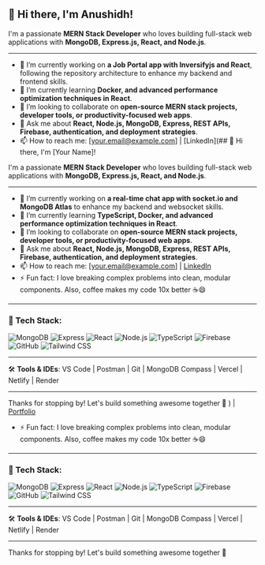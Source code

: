## 👋 Hi there, I'm Anushidh!

I'm a passionate **MERN Stack Developer** who loves building full-stack web applications with **MongoDB, Express.js, React, and Node.js**.

---

- 🔭 I’m currently working on **a Job Portal app with Inversifyjs and React**, following the repository architecture to enhance my backend and frontend skills.
- 🌱 I’m currently learning **Docker, and advanced performance optimization techniques in React**.
- 👯 I’m looking to collaborate on **open-source MERN stack projects, developer tools, or productivity-focused web apps**.
- 💬 Ask me about **React, Node.js, MongoDB, Express, REST APIs, Firebase, authentication, and deployment strategies**.
- 📫 How to reach me: [your.email@example.com] | [LinkedIn](## 👋 Hi there, I'm [Your Name]!

I'm a passionate **MERN Stack Developer** who loves building full-stack web applications with **MongoDB, Express.js, React, and Node.js**.

---

- 🔭 I’m currently working on **a real-time chat app with socket.io and MongoDB Atlas** to enhance my backend and websocket skills.
- 🌱 I’m currently learning **TypeScript, Docker, and advanced performance optimization techniques in React**.
- 👯 I’m looking to collaborate on **open-source MERN stack projects, developer tools, or productivity-focused web apps**.
- 💬 Ask me about **React, Node.js, MongoDB, Express, REST APIs, Firebase, authentication, and deployment strategies**.
- 📫 How to reach me: [your.email@example.com] | [LinkedIn](https://www.linkedin.com/in/yourprofile)
- ⚡ Fun fact: I love breaking complex problems into clean, modular components. Also, coffee makes my code 10x better ☕😄

---

### 🔧 Tech Stack:
![MongoDB](https://img.shields.io/badge/-MongoDB-4EA94B?style=flat&logo=mongodb&logoColor=white)
![Express](https://img.shields.io/badge/-Express.js-000000?style=flat&logo=express&logoColor=white)
![React](https://img.shields.io/badge/-React-61DAFB?style=flat&logo=react&logoColor=black)
![Node.js](https://img.shields.io/badge/-Node.js-339933?style=flat&logo=node.js&logoColor=white)
![TypeScript](https://img.shields.io/badge/-TypeScript-3178C6?style=flat&logo=typescript&logoColor=white)
![Firebase](https://img.shields.io/badge/-Firebase-FFCA28?style=flat&logo=firebase&logoColor=black)
![GitHub](https://img.shields.io/badge/-GitHub-181717?style=flat&logo=github&logoColor=white)
![Tailwind CSS](https://img.shields.io/badge/-Tailwind_CSS-38B2AC?style=flat&logo=tailwind-css&logoColor=white)

---

🛠️ **Tools & IDEs**: VS Code | Postman | Git | MongoDB Compass | Vercel | Netlify | Render

---

Thanks for stopping by! Let's build something awesome together 🚀
) | [Portfolio](https://yourportfolio.com)
- ⚡ Fun fact: I love breaking complex problems into clean, modular components. Also, coffee makes my code 10x better ☕😄

---

### 🔧 Tech Stack:
![MongoDB](https://img.shields.io/badge/-MongoDB-4EA94B?style=flat&logo=mongodb&logoColor=white)
![Express](https://img.shields.io/badge/-Express.js-000000?style=flat&logo=express&logoColor=white)
![React](https://img.shields.io/badge/-React-61DAFB?style=flat&logo=react&logoColor=black)
![Node.js](https://img.shields.io/badge/-Node.js-339933?style=flat&logo=node.js&logoColor=white)
![TypeScript](https://img.shields.io/badge/-TypeScript-3178C6?style=flat&logo=typescript&logoColor=white)
![Firebase](https://img.shields.io/badge/-Firebase-FFCA28?style=flat&logo=firebase&logoColor=black)
![GitHub](https://img.shields.io/badge/-GitHub-181717?style=flat&logo=github&logoColor=white)
![Tailwind CSS](https://img.shields.io/badge/-Tailwind_CSS-38B2AC?style=flat&logo=tailwind-css&logoColor=white)

---

🛠️ **Tools & IDEs**: VS Code | Postman | Git | MongoDB Compass | Vercel | Netlify | Render

---

Thanks for stopping by! Let's build something awesome together 🚀
